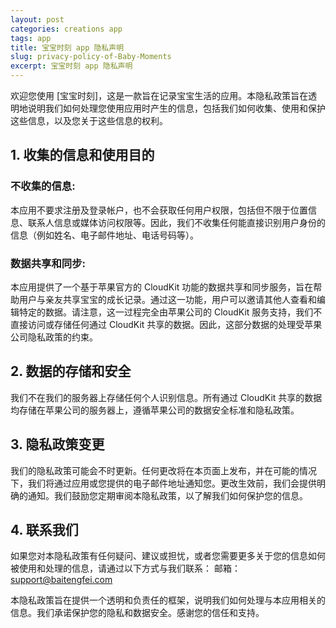 ```yaml
---
layout: post
categories: creations app
tags: app
title: 宝宝时刻 app 隐私声明
slug: privacy-policy-of-Baby-Moments
excerpt: 宝宝时刻 app 隐私声明
---
```

欢迎您使用 [宝宝时刻]，这是一款旨在记录宝宝生活的应用。本隐私政策旨在透明地说明我们如何处理您使用应用时产生的信息，包括我们如何收集、使用和保护这些信息，以及您关于这些信息的权利。

## 1. 收集的信息和使用目的

### 不收集的信息: 
本应用不要求注册及登录帐户，也不会获取任何用户权限，包括但不限于位置信息、联系人信息或媒体访问权限等。因此，我们不收集任何能直接识别用户身份的信息（例如姓名、电子邮件地址、电话号码等）。
### 数据共享和同步: 
本应用提供了一个基于苹果官方的 CloudKit 功能的数据共享和同步服务，旨在帮助用户与亲友共享宝宝的成长记录。通过这一功能，用户可以邀请其他人查看和编辑特定的数据。请注意，这一过程完全由苹果公司的 CloudKit 服务支持，我们不直接访问或存储任何通过 CloudKit 共享的数据。因此，这部分数据的处理受苹果公司隐私政策的约束。
## 2. 数据的存储和安全

我们不在我们的服务器上存储任何个人识别信息。所有通过 CloudKit 共享的数据均存储在苹果公司的服务器上，遵循苹果公司的数据安全标准和隐私政策。

## 3. 隐私政策变更

我们的隐私政策可能会不时更新。任何更改将在本页面上发布，并在可能的情况下，我们将通过应用或您提供的电子邮件地址通知您。更改生效前，我们会提供明确的通知。我们鼓励您定期审阅本隐私政策，以了解我们如何保护您的信息。

## 4. 联系我们

如果您对本隐私政策有任何疑问、建议或担忧，或者您需要更多关于您的信息如何被使用和处理的信息，请通过以下方式与我们联系：
邮箱： support@baitengfei.com

本隐私政策旨在提供一个透明和负责任的框架，说明我们如何处理与本应用相关的信息。我们承诺保护您的隐私和数据安全。感谢您的信任和支持。
